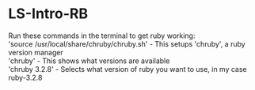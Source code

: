 # LS-Intro-RB

Run these commands in the terminal to get ruby working:  
'source /usr/local/share/chruby/chruby.sh' - This setups 'chruby', a ruby version manager  
'chruby' - This shows what versions are available  
'chruby 3.2.8' - Selects what version of ruby you want to use, in my case ruby-3.2.8